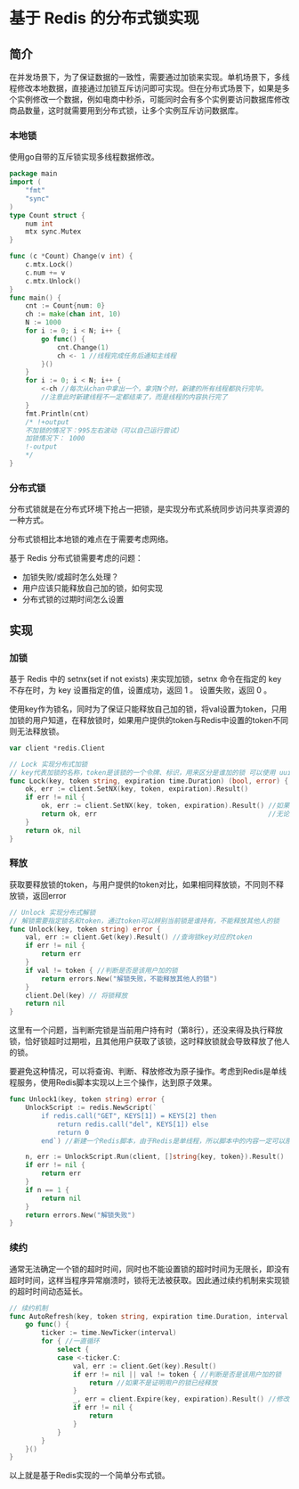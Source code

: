 # 基于 Redis 的分布式锁实现

## 简介

在并发场景下，为了保证数据的一致性，需要通过加锁来实现。单机场景下，多线程修改本地数据，直接通过加锁互斥访问即可实现。但在分布式场景下，如果是多个实例修改一个数据，例如电商中秒杀，可能同时会有多个实例要访问数据库修改商品数量，这时就需要用到分布式锁，让多个实例互斥访问数据库。

### 本地锁

使用go自带的互斥锁实现多线程数据修改。

```go
package main
import (
	"fmt"
	"sync"
)
type Count struct {
	num int
	mtx sync.Mutex
}

func (c *Count) Change(v int) {
	c.mtx.Lock()
	c.num += v
	c.mtx.Unlock()
}
func main() {
	cnt := Count{num: 0}
	ch := make(chan int, 10)
	N := 1000
	for i := 0; i < N; i++ {
		go func() {
			cnt.Change(1)
			ch <- 1 //线程完成任务后通知主线程
		}()
	}
	for i := 0; i < N; i++ {
		<-ch //每次从chan中拿出一个，拿完N个时，新建的所有线程都执行完毕。
		//注意此时新建线程不一定都结束了，而是线程的内容执行完了
	}
	fmt.Println(cnt)
	/* !+output
	不加锁的情况下：995左右波动（可以自己运行尝试）
	加锁情况下： 1000
	!-output
	*/
}
```

### 分布式锁

分布式锁就是在分布式环境下抢占一把锁，是实现分布式系统同步访问共享资源的一种方式。

分布式锁相比本地锁的难点在于需要考虑网络。

基于 Redis 分布式锁需要考虑的问题：

+   加锁失败/或超时怎么处理？
+   用户应该只能释放自己加的锁，如何实现
+   分布式锁的过期时间怎么设置

## 实现

### 加锁

基于 Redis 中的 setnx(set if not exists) 来实现加锁，setnx 命令在指定的 key 不存在时，为 key 设置指定的值，设置成功，返回 1 。 设置失败，返回 0 。

使用key作为锁名，同时为了保证只能释放自己加的锁，将val设置为token，只用加锁的用户知道，在释放锁时，如果用户提供的token与Redis中设置的token不同则无法释放锁。

```go
var client *redis.Client

// Lock 实现分布式加锁
// key代表加锁的名称，token是该锁的一个令牌、标识，用来区分是谁加的锁 可以使用 uuid / 生成随机字符串等标识
func Lock(key, token string, expiration time.Duration) (bool, error) {
	ok, err := client.SetNX(key, token, expiration).Result()
	if err != nil {
		ok, err := client.SetNX(key, token, expiration).Result() //如果失败再尝试一次
		return ok, err                                           //无论尝试是否成功，直接返回结果
	}
	return ok, nil
}
```

### 释放

获取要释放锁的token，与用户提供的token对比，如果相同释放锁，不同则不释放锁，返回error

```go
// Unlock 实现分布式解锁
// 解锁需要指定锁名和token，通过token可以辨别当前锁是谁持有，不能释放其他人的锁
func Unlock(key, token string) error {
	val, err := client.Get(key).Result() //查询锁key对应的token
	if err != nil {
		return err
	}
	if val != token { //判断是否是该用户加的锁
		return errors.New("解锁失败，不能释放其他人的锁")
	}
	client.Del(key) // 将锁释放
	return nil
}
```

这里有一个问题，当判断完锁是当前用户持有时（第8行），还没来得及执行释放锁，恰好锁超时过期啦，且其他用户获取了该锁，这时释放锁就会导致释放了他人的锁。

要避免这种情况，可以将查询、判断、释放修改为原子操作。考虑到Redis是单线程服务，使用Redis脚本实现以上三个操作，达到原子效果。

```go
func Unlock1(key, token string) error {
	UnlockScript := redis.NewScript(`
		if redis.call("GET", KEYS[1]) = KEYS[2] then
			return redis.call("del", KEYS[1]) else 
			return 0 
		end`) //新建一个Redis脚本，由于Redis是单线程，所以脚本中的内容一定可以原子执行。

	n, err := UnlockScript.Run(client, []string{key, token}).Result()
	if err != nil {
		return err
	}
	if n == 1 {
		return nil
	}
	return errors.New("解锁失败")
}
```

### 续约

通常无法确定一个锁的超时时间，同时也不能设置锁的超时时间为无限长，即没有超时时间，这样当程序异常崩溃时，锁将无法被获取。因此通过续约机制来实现锁的超时时间动态延长。

```go
// 续约机制
func AutoRefresh(key, token string, expiration time.Duration, interval time.Duration) {
	go func() {
		ticker := time.NewTicker(interval)
		for { //一直循环
			select {
			case <-ticker.C:
				val, err := client.Get(key).Result()
				if err != nil || val != token { //判断是否是该用户加的锁
					return //如果不是证明用户的锁已经释放
				}
				_, err = client.Expire(key, expiration).Result() //修改过期时间
				if err != nil {
					return
				}
			}
		}
	}()
}
```

以上就是基于Redis实现的一个简单分布式锁。
